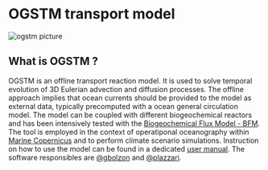 # OGSTM transport model
![ogstm picture](https://github.com/inogs/ogstm/DOC/PICTURES/PPN_MED_OGSTM_BFM.png)
## What is OGSTM ?
OGSTM is an offline transport reaction model. It is used to solve temporal evolution of 3D Eulerian advection and diffusion processes. The offline approach implies that ocean currents should be provided to the model as external data, typically precomputed with a ocean general circulation model. The model can be coupled with different biogeochemical reactors and has been intensively tested with the [Biogeochemical Flux Model - BFM](https://bfm-community.github.io/www.bfm-community.eu).
The tool is employed in the context of operatiponal oceanography within [Marine Copernicus](https://data.marine.copernicus.eu/product/MEDSEA_MULTIYEAR_BGC_006_008/description) and to perform climate scenario simulations.
Instruction on how to use the model can be found in a dedicated [user manual](https://bfm-community.github.io/www.bfm-community.eu/files/bfm-mitgcm-manual_r1.0_202306.pdf).
The software responsibles are [@gbolzon](https://www.github.com/gbolzon) and [@plazzari](https://www.github.com/plazzari). 
